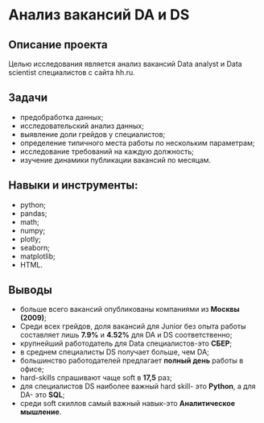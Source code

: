 # Анализ вакансий DA и DS
## Описание проекта 
Целью исследования является анализ вакансий Data analyst и Data scientist специалистов с сайта hh.ru.
## Задачи
- предобработка данных;
- исследовательский анализ данных;
- выявление доли грейдов у специалистов;
- определение типичного места работы по нескольким параметрам;
- исследование требований на каждую должность;
- изучение динамики публикации вакансий по месяцам.
## Навыки и инструменты:
- python;
- pandas;
- math;
- numpy;
- plotly;
- seaborn;
- matplotlib;
- HTML.
## Выводы
- больше всего вакансий опубликованы компаниями из __Москвы (2009)__;
- Среди всех грейдов, доля вакансий для Junior без опыта работы составляет лишь __7.9%__ и __4.52%__ для DA и DS соответственно;
- крупнейший работодатель для Data специалистов-это __СБЕР__;
- в среднем специалисты DS получает больше, чем DA;
- большинство работодателей предлагает __полный день__ работы в офисе;
- hard-skills спрашивают чаще soft в __17,5__ раз;
- для специалистов DS наиболее важный hard skill- это __Python__, а для DA- это __SQL__;
- среди soft скиллов самый важный навык-это __Аналитическое мышление__.
